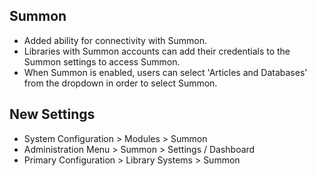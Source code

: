 ## Summon 
- Added ability for connectivity with Summon. 
- Libraries with Summon accounts can add their credentials to the Summon settings to access Summon.
- When Summon is enabled, users can select 'Articles and Databases' from the dropdown in order to select Summon. 

## New Settings
- System Configuration > Modules > Summon
- Administration Menu > Summon > Settings / Dashboard
- Primary Configuration > Library Systems > Summon